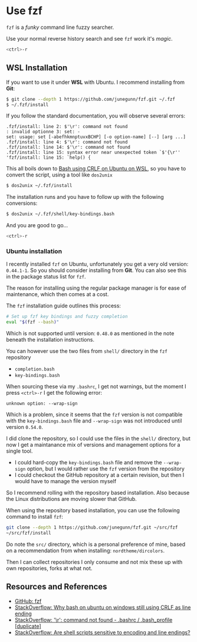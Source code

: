 # Use fzf

`fzf` is a _funky_ command line fuzzy searcher.

Use your normal reverse history search and see `fzf` work it's _magic_.

```bash
<ctrl>-r
```

## WSL Installation

If you want to use it under **WSL** with Ubuntu. I recommend installing from **Git**:

```bash
$ git clone --depth 1 https://github.com/junegunn/fzf.git ~/.fzf
$ ~/.fzf/install
```

If you follow the standard documentation, you will observe several errors:

```
.fzf/install: line 2: $'\r': command not found
: invalid optionne 3: set: -
set: usage: set [-abefhkmnptuvxBCHP] [-o option-name] [--] [arg ...]
.fzf/install: line 4: $'\r': command not found
.fzf/install: line 14: $'\r': command not found
.fzf/install: line 15: syntax error near unexpected token `$'{\r''
'fzf/install: line 15: `help() {
```

This all boils down to [Bash using CRLF on Ubuntu on WSL](https://stackoverflow.com/questions/40934614/why-bash-on-ubuntu-on-windows-still-using-crlf-as-line-ending), so you have to convert the script, using a tool like `dos2unix`

```bash
$ dos2unix ~/.fzf/install
```

The installation runs and you have to follow up with the following conversions:

```bash
$ dos2unix ~/.fzf/shell/key-bindings.bash
```

And you are good to go...

```bash
<ctrl>-r
```

### Ubuntu installation

I recently installed `fzf` on Ubuntu, unfortunately you get a very old version: `0.44.1-1`. So you should consider installing from **Git**. You can also see this in the package status list for `fzf`.

The reason for installing using the regular package manager is for ease of maintenance, which then comes at a cost.

The `fzf` installation guide outlines this process:

```bash
# Set up fzf key bindings and fuzzy completion
eval "$(fzf --bash)"
```

Which is not supported until version: `0.48.0` as mentioned in the note beneath the installation instructions.

You can however use the two files from `shell/` directory in the `fzf` repository

- `completion.bash`
- `key-bindings.bash`

When sourcing these via my `.bashrc`, I get not warnings, but the moment I press `<ctrl>-r` I get the following error:

```
unknown option: --wrap-sign
```

Which is a problem, since it seems that the `fzf` version is not compatible with the `key-bindings.bash` file and `--wrap-sign` was not introduced until version `0.54.0`.

I did clone the repository, so I could use the files in the `shell/` directory, but now I get a maintanance mix of versions and management options for a single tool.

- I could hard-copy the `key-bindings.bash` file and remove the `--wrap-sign` option, but I would rather use the `fzf` version from the repository
- I could checkout the GitHub repository at a certain revision, but then I would have to manage the version myself

So I recommend rolling with the repository based installation. Also because the Linux distributions are moving slower that GitHub.

When using the repository based installation, you can use the following command to install `fzf`:

```bash
git clone --depth 1 https://github.com/junegunn/fzf.git ~/src/fzf
~/src/fzf/install
```

Do note the `src/` directory, which is a personal preference of mine, based on a recommendation from when installing: `nordtheme/dircolors`.

Then I can collect repositories I only consume and not mix these up with own repositories, forks at what not.

## Resources and References

- [GitHub: fzf](https://github.com/junegunn/fzf)
- [StackOverflow: Why bash on ubuntu on windows still using CRLF as line ending](https://stackoverflow.com/questions/40934614/why-bash-on-ubuntu-on-windows-still-using-crlf-as-line-ending)
- [StackOverflow: '\r': command not found - .bashrc / .bash_profile [duplicate]](https://stackoverflow.com/questions/11616835/r-command-not-found-bashrc-bash-profile)
- [StackOverflow: Are shell scripts sensitive to encoding and line endings?](https://stackoverflow.com/questions/39527571/are-shell-scripts-sensitive-to-encoding-and-line-endings)

